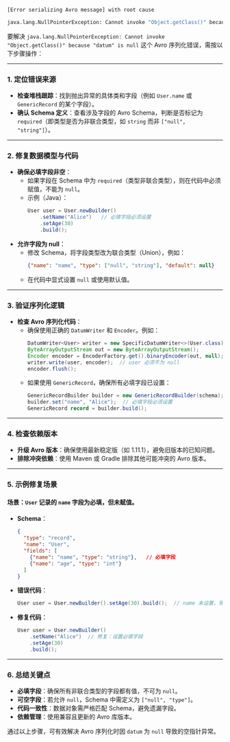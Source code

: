 ```bash
[Error serializing Avro message] with root cause

java.lang.NullPointerException: Cannot invoke "Object.getClass()" because "datum" is null
```

要解决 `java.lang.NullPointerException: Cannot invoke "Object.getClass()" because "datum" is null` 这个 Avro 序列化错误，需按以下步骤操作：

---

### **1. 定位错误来源**
- **检查堆栈跟踪**：找到抛出异常的具体类和字段（例如 `User.name` 或 `GenericRecord` 的某个字段）。
- **确认 Schema 定义**：查看涉及字段的 Avro Schema，判断是否标记为 `required`（即类型是否为非联合类型，如 `string` 而非 `["null", "string"]`）。

---

### **2. 修复数据模型与代码**
- **确保必填字段非空**：
  - 如果字段在 Schema 中为 `required`（类型非联合类型），则在代码中必须赋值，不能为 `null`。
  - 示例（Java）：
    ```java
    User user = User.newBuilder()
        .setName("Alice")   // 必填字段必须设置
        .setAge(30)
        .build();
    ```
- **允许字段为 null**：
  - 修改 Schema，将字段类型改为联合类型（Union），例如：
    ```json
    {"name": "name", "type": ["null", "string"], "default": null}
    ```
  - 在代码中显式设置 `null` 或使用默认值。

---

### **3. 验证序列化逻辑**
- **检查 Avro 序列化代码**：
  - 确保使用正确的 `DatumWriter` 和 `Encoder`。例如：
    ```java
    DatumWriter<User> writer = new SpecificDatumWriter<>(User.class);
    ByteArrayOutputStream out = new ByteArrayOutputStream();
    Encoder encoder = EncoderFactory.get().binaryEncoder(out, null);
    writer.write(user, encoder);  // user 必须不为 null
    encoder.flush();
    ```
  - 如果使用 `GenericRecord`，确保所有必填字段已设置：
    ```java
    GenericRecordBuilder builder = new GenericRecordBuilder(schema);
    builder.set("name", "Alice");  // 必填字段必须设置
    GenericRecord record = builder.build();
    ```

---

### **4. 检查依赖版本**
- **升级 Avro 版本**：确保使用最新稳定版（如 1.11.1），避免旧版本的已知问题。
- **排除冲突依赖**：使用 Maven 或 Gradle 排除其他可能冲突的 Avro 版本。

---

### **5. 示例修复场景**
#### **场景**：`User` 记录的 `name` 字段为必填，但未赋值。
- **Schema**：
  ```json
  {
    "type": "record",
    "name": "User",
    "fields": [
      {"name": "name", "type": "string"},   // 必填字段
      {"name": "age", "type": "int"}
    ]
  }
  ```
- **错误代码**：
  ```java
  User user = User.newBuilder().setAge(30).build();  // name 未设置，导致为 null
  ```
- **修复代码**：
  ```java
  User user = User.newBuilder()
      .setName("Alice")  // 修复：设置必填字段
      .setAge(30)
      .build();
  ```

---

### **6. 总结关键点**
- **必填字段**：确保所有非联合类型的字段都有值，不可为 `null`。
- **可空字段**：若允许 `null`，Schema 中需定义为 `["null", "type"]`。
- **代码一致性**：数据对象需严格匹配 Schema，避免遗漏字段。
- **依赖管理**：使用兼容且更新的 Avro 库版本。

通过以上步骤，可有效解决 Avro 序列化时因 `datum` 为 `null` 导致的空指针异常。